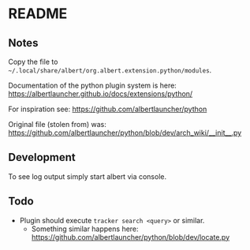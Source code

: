 # README

## Notes

Copy the file to `~/.local/share/albert/org.albert.extension.python/modules`.

Documentation of the python plugin system is here: <https://albertlauncher.github.io/docs/extensions/python/>

For inspiration see: <https://github.com/albertlauncher/python>

Original file (stolen from) was: <https://github.com/albertlauncher/python/blob/dev/arch_wiki/__init__.py>

## Development

To see log output simply start albert via console.

## Todo

* Plugin should execute `tracker search <query>` or similar.
  * Something similar happens here: <https://github.com/albertlauncher/python/blob/dev/locate.py>
